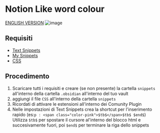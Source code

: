 # Notion Like word colour
[ENGLISH VERSION]()
![image](https://github.com/gorlix/Obsidian-Color/assets/39005603/5b5101a0-d8b9-4aff-8657-de94744c8d02)

## Requisiti
- [Text Snippets](https://github.com/ArianaKhit/text-snippets-obsidian)
- [My Snippets](https://github.com/chetachiezikeuzor/MySnippets-Plugin)
- [CSS](https://github.com/gorlix/Obsidian-Color/blob/main/Text-Color.css)

## Procedimento
1. Scaricare tutti i requisiti e creare (se non presente) la cartella `snippets` all'interno della cartella `.obsidian` all'interno del tuo vault
2. aggiungi il file `CSS` all'interno della cartella `snippets`
3. Ricordati di attivare le estensioni all'interno dei Comunity Plugin
4. Nelle impostazioni di Text Snippets crea la shortcut per l'inserimento rapido (es:`p : <span class="color-pink">$tb$</span>$tb$ $end$`)
  Utilizza `$tb$` per spostare il cursore al'interno del blocco html e succesivamente fuori, poi `$end$` per terminare la riga dello snippets
